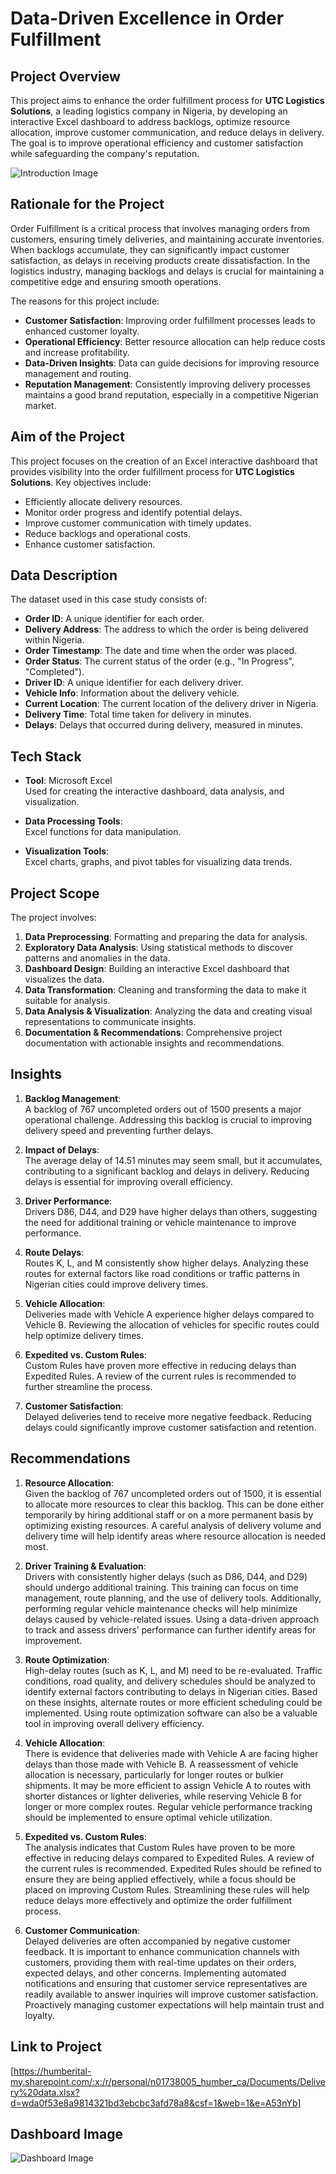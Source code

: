 
# Data-Driven Excellence in Order Fulfillment

## Project Overview
This project aims to enhance the order fulfillment process for **UTC Logistics Solutions**, a leading logistics company in Nigeria, by developing an interactive Excel dashboard to address backlogs, optimize resource allocation, improve customer communication, and reduce delays in delivery. The goal is to improve operational efficiency and customer satisfaction while safeguarding the company's reputation.

![Introduction Image](images/intro.jpg)

## Rationale for the Project
Order Fulfillment is a critical process that involves managing orders from customers, ensuring timely deliveries, and maintaining accurate inventories. When backlogs accumulate, they can significantly impact customer satisfaction, as delays in receiving products create dissatisfaction. In the logistics industry, managing backlogs and delays is crucial for maintaining a competitive edge and ensuring smooth operations.

The reasons for this project include:

- **Customer Satisfaction**: Improving order fulfillment processes leads to enhanced customer loyalty.
- **Operational Efficiency**: Better resource allocation can help reduce costs and increase profitability.
- **Data-Driven Insights**: Data can guide decisions for improving resource management and routing.
- **Reputation Management**: Consistently improving delivery processes maintains a good brand reputation, especially in a competitive Nigerian market.

## Aim of the Project
This project focuses on the creation of an Excel interactive dashboard that provides visibility into the order fulfillment process for **UTC Logistics Solutions**. Key objectives include:

- Efficiently allocate delivery resources.
- Monitor order progress and identify potential delays.
- Improve customer communication with timely updates.
- Reduce backlogs and operational costs.
- Enhance customer satisfaction.

## Data Description
The dataset used in this case study consists of:

- **Order ID**: A unique identifier for each order.
- **Delivery Address**: The address to which the order is being delivered within Nigeria.
- **Order Timestamp**: The date and time when the order was placed.
- **Order Status**: The current status of the order (e.g., "In Progress", "Completed").
- **Driver ID**: A unique identifier for each delivery driver.
- **Vehicle Info**: Information about the delivery vehicle.
- **Current Location**: The current location of the delivery driver in Nigeria.
- **Delivery Time**: Total time taken for delivery in minutes.
- **Delays**: Delays that occurred during delivery, measured in minutes.

## Tech Stack
- **Tool**: Microsoft Excel  
  Used for creating the interactive dashboard, data analysis, and visualization.
  
- **Data Processing Tools**:  
  Excel functions for data manipulation.
  
- **Visualization Tools**:  
  Excel charts, graphs, and pivot tables for visualizing data trends.

## Project Scope
The project involves:

1. **Data Preprocessing**: Formatting and preparing the data for analysis.
2. **Exploratory Data Analysis**: Using statistical methods to discover patterns and anomalies in the data.
3. **Dashboard Design**: Building an interactive Excel dashboard that visualizes the data.
4. **Data Transformation**: Cleaning and transforming the data to make it suitable for analysis.
5. **Data Analysis & Visualization**: Analyzing the data and creating visual representations to communicate insights.
6. **Documentation & Recommendations**: Comprehensive project documentation with actionable insights and recommendations.

## Insights

1. **Backlog Management**:  
   A backlog of 767 uncompleted orders out of 1500 presents a major operational challenge. Addressing this backlog is crucial to improving delivery speed and preventing further delays.

2. **Impact of Delays**:  
   The average delay of 14.51 minutes may seem small, but it accumulates, contributing to a significant backlog and delays in delivery. Reducing delays is essential for improving overall efficiency.

3. **Driver Performance**:  
   Drivers D86, D44, and D29 have higher delays than others, suggesting the need for additional training or vehicle maintenance to improve performance.

4. **Route Delays**:  
   Routes K, L, and M consistently show higher delays. Analyzing these routes for external factors like road conditions or traffic patterns in Nigerian cities could improve delivery times.

5. **Vehicle Allocation**:  
   Deliveries made with Vehicle A experience higher delays compared to Vehicle B. Reviewing the allocation of vehicles for specific routes could help optimize delivery times.

6. **Expedited vs. Custom Rules**:  
   Custom Rules have proven more effective in reducing delays than Expedited Rules. A review of the current rules is recommended to further streamline the process.

7. **Customer Satisfaction**:  
   Delayed deliveries tend to receive more negative feedback. Reducing delays could significantly improve customer satisfaction and retention.

## Recommendations

1. **Resource Allocation**:  
   Given the backlog of 767 uncompleted orders out of 1500, it is essential to allocate more resources to clear this backlog. This can be done either temporarily by hiring additional staff or on a more permanent basis by optimizing existing resources. A careful analysis of delivery volume and delivery time will help identify areas where resource allocation is needed most.

2. **Driver Training & Evaluation**:  
   Drivers with consistently higher delays (such as D86, D44, and D29) should undergo additional training. This training can focus on time management, route planning, and the use of delivery tools. Additionally, performing regular vehicle maintenance checks will help minimize delays caused by vehicle-related issues. Using a data-driven approach to track and assess drivers’ performance can further identify areas for improvement.

3. **Route Optimization**:  
   High-delay routes (such as K, L, and M) need to be re-evaluated. Traffic conditions, road quality, and delivery schedules should be analyzed to identify external factors contributing to delays in Nigerian cities. Based on these insights, alternate routes or more efficient scheduling could be implemented. Using route optimization software can also be a valuable tool in improving overall delivery efficiency.

4. **Vehicle Allocation**:  
   There is evidence that deliveries made with Vehicle A are facing higher delays than those made with Vehicle B. A reassessment of vehicle allocation is necessary, particularly for longer routes or bulkier shipments. It may be more efficient to assign Vehicle A to routes with shorter distances or lighter deliveries, while reserving Vehicle B for longer or more complex routes. Regular vehicle performance tracking should be implemented to ensure optimal vehicle utilization.

5. **Expedited vs. Custom Rules**:  
   The analysis indicates that Custom Rules have proven to be more effective in reducing delays compared to Expedited Rules. A review of the current rules is recommended. Expedited Rules should be refined to ensure they are being applied effectively, while a focus should be placed on improving Custom Rules. Streamlining these rules will help reduce delays more effectively and optimize the order fulfillment process.

6. **Customer Communication**:  
   Delayed deliveries are often accompanied by negative customer feedback. It is important to enhance communication channels with customers, providing them with real-time updates on their orders, expected delays, and other concerns. Implementing automated notifications and ensuring that customer service representatives are readily available to answer inquiries will improve customer satisfaction. Proactively managing customer expectations will help maintain trust and loyalty.

## Link to Project
[https://humberital-my.sharepoint.com/:x:/r/personal/n01738005_humber_ca/Documents/Delivery%20data.xlsx?d=wda0f53e8a9814321bd3ebcbc3afd78a8&csf=1&web=1&e=A53nYb]

## Dashboard Image
![Dashboard Image](images/dashboard.png)

